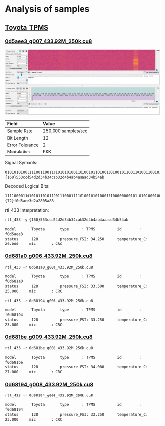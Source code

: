 # Analysis of samples

## [Toyota_TPMS](../../ANALYSIS.md)

### [0d5aee3_g007_433.92M_250k.cu8](../0d5aee3_g007_433.92M_250k.cu8)

![0d5aee3_g007_433.92M_250k_interpretation_01.jpg](0d5aee3_g007_433.92M_250k_interpretation_01.jpg)

| Field              | Value               |
|:------             |:-----               |
| Sample Rate        | 250,000 samples/sec |
| Bit Length         | 12                  |
| Error Tolerance    | 2                   |
| Modulation         | FSK                 |

Signal Symbols:

```
0101010100111100110011010101010011010010110100110100101100110100110010101011001100101101010010110100101010110100101010101010101011010011010010110101010010101011
{160}553ccd54d2d34b34cab32d4b4ab4aaaad34b54ab
```

Decoded Logical Bits:

```
111100001101010110101110111000111101001010100010100000000101101010001000
{72}f0d5aee3d2a2805a88
```

rtl_433 Interpretation:

`rtl_433 -y {160}553ccd54d2d34b34cab32d4b4ab4aaaad34b54ab`

```
model     : Toyota       type      : TPMS          id        : f0d5aee3
status    : 128          pressure_PSI: 34.250      temperature_C: 29.000     mic       : CRC
```


### [0d681a0_g006_433.92M_250k.cu8](../0d681a0_g006_433.92M_250k.cu8)

`rtl_433 -r 0d681a0_g006_433.92M_250k.cu8`

```
model     : Toyota       type      : TPMS          id        : f0d681a0
status    : 128          pressure_PSI: 33.500      temperature_C: 25.000     mic       : CRC
```


`rtl_433 -r 0d68194_g008_433.92M_250k.cu8`

```
model     : Toyota       type      : TPMS          id        : f0d68194
status    : 128          pressure_PSI: 33.250      temperature_C: 23.000     mic       : CRC
```


### [0d681be_g009_433.92M_250k.cu8](../0d681be_g009_433.92M_250k.cu8)

`rtl_433 -r 0d681be_g009_433.92M_250k.cu8`

```
model     : Toyota       type      : TPMS          id        : f0d681be
status    : 128          pressure_PSI: 34.000      temperature_C: 27.000     mic       : CRC
```

### [0d68194_g008_433.92M_250k.cu8](../0d68194_g008_433.92M_250k.cu8)

`rtl_433 -r 0d68194_g008_433.92M_250k.cu8`

```
model     : Toyota       type      : TPMS          id        : f0d68194
status    : 128          pressure_PSI: 33.250      temperature_C: 23.000     mic       : CRC
```

